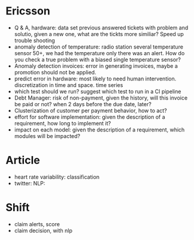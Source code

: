 # Ericsson
- Q & A, hardware: data set previous answered tickets with problem and solutio, given a new one, what are the tickts more similiar? Speed up trouble shooting
- anomaly detection of temperature: radio station several temperature sensor 50+, we had the temperature only there was an alert. How do you check a true problem with a biased single temperature sensor?
- Anomaly detection invoices: error in generating invoices, maybe a promotion should not be applied. 
- predict error in hardware: most likely to need human intervention. discretization in time and space. time series
- which test should we run? suggest which test to run in a CI pipeline
- Debt Manager: risk of non-payment, given the history, will this invoice be paid or not? when 2 days before the due date, later?
- Clusterization of customer per payment behavior, how to act?
- effort for software implementation: given the description of a requirement, how long to implement it? 
- impact on each model:  given the description of a requirement, which modules will be impacted?

# Article
- heart rate variability: classification
- twitter: NLP: 

# Shift
- claim alerts, score
- claim decision, with nlp



